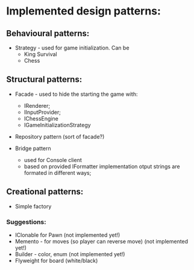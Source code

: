# Implemented design patterns:

## Behavioural patterns:
- Strategy - used for game initialization. Can be 
	+ King Survival
	+ Chess

## Structural patterns:
- Facade - used to hide the starting the game with:
	+ IRenderer;
	+ IInputProvider;
	+ IChessEngine
	+ IGameInitializationStrategy
	
- Repository pattern (sort of facade?)

- Bridge pattern
	+ used for Console client
	+ based on provided IFormatter implementation otput strings are formated in different ways;
	
## Creational patterns:
- Simple factory

### Suggestions:
- IClonable for Pawn (not implemented yet!)
- Memento - for moves (so player can reverse move) (not implemented yet!)
- Builder - color, enum (not implemented yet!)
- Flyweight for board (white/black)